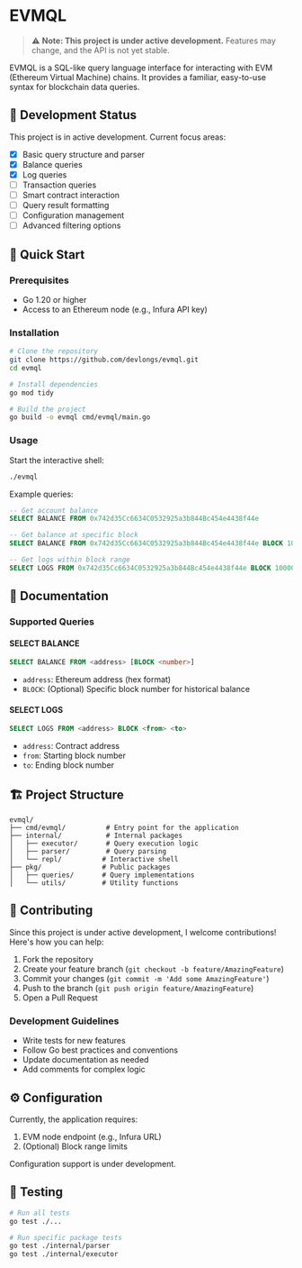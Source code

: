 # EVMQL

> ⚠️ **Note: This project is under active development.** Features may change, and the API is not yet stable.

EVMQL is a SQL-like query language interface for interacting with EVM (Ethereum Virtual Machine) chains. It provides a familiar, easy-to-use syntax for blockchain data queries.

## 🚧 Development Status

This project is in active development. Current focus areas:
- [x] Basic query structure and parser
- [x] Balance queries
- [x] Log queries
- [ ] Transaction queries
- [ ] Smart contract interaction
- [ ] Query result formatting
- [ ] Configuration management
- [ ] Advanced filtering options

## 🚀 Quick Start

### Prerequisites
- Go 1.20 or higher
- Access to an Ethereum node (e.g., Infura API key)

### Installation
```bash
# Clone the repository
git clone https://github.com/devlongs/evmql.git
cd evmql

# Install dependencies
go mod tidy

# Build the project
go build -o evmql cmd/evmql/main.go
```

### Usage

Start the interactive shell:
```bash
./evmql
```

Example queries:
```sql
-- Get account balance
SELECT BALANCE FROM 0x742d35Cc6634C0532925a3b844Bc454e4438f44e

-- Get balance at specific block
SELECT BALANCE FROM 0x742d35Cc6634C0532925a3b844Bc454e4438f44e BLOCK 1000000

-- Get logs within block range
SELECT LOGS FROM 0x742d35Cc6634C0532925a3b844Bc454e4438f44e BLOCK 1000000 1100000
```

## 📖 Documentation

### Supported Queries

#### SELECT BALANCE
```sql
SELECT BALANCE FROM <address> [BLOCK <number>]
```
- `address`: Ethereum address (hex format)
- `BLOCK`: (Optional) Specific block number for historical balance

#### SELECT LOGS
```sql
SELECT LOGS FROM <address> BLOCK <from> <to>
```
- `address`: Contract address
- `from`: Starting block number
- `to`: Ending block number

## 🏗️ Project Structure
```
evmql/
├── cmd/evmql/          # Entry point for the application
├── internal/           # Internal packages
│   ├── executor/       # Query execution logic
│   ├── parser/         # Query parsing
│   └── repl/          # Interactive shell
├── pkg/               # Public packages
│   ├── queries/       # Query implementations
│   └── utils/         # Utility functions
```

## 🤝 Contributing

Since this project is under active development, I welcome contributions! Here's how you can help:

1. Fork the repository
2. Create your feature branch (`git checkout -b feature/AmazingFeature`)
3. Commit your changes (`git commit -m 'Add some AmazingFeature'`)
4. Push to the branch (`git push origin feature/AmazingFeature`)
5. Open a Pull Request

### Development Guidelines
- Write tests for new features
- Follow Go best practices and conventions
- Update documentation as needed
- Add comments for complex logic

## ⚙️ Configuration

Currently, the application requires:
1. EVM node endpoint (e.g., Infura URL)
2. (Optional) Block range limits

Configuration support is under development.

## 🔬 Testing

```bash
# Run all tests
go test ./...

# Run specific package tests
go test ./internal/parser
go test ./internal/executor
```

